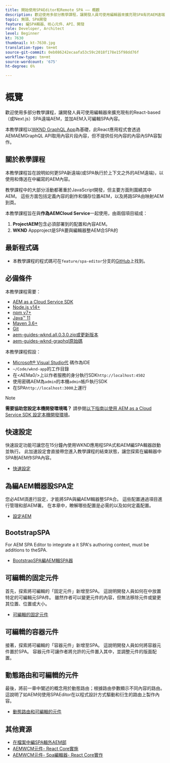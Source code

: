 ```yaml
---
title: 開始使用SPAEditor和Remote SPA —— 概觀
description: 歡迎使用多部分教學課程，讓開發人員可使用編輯器來擴充現SPA有的AEM遠端AEM內容SPA。
topic: 無頭、SPA開發
feature: 編SPA輯器、核心元件、API、開發
role: Developer, Architect
level: Beginner
kt: 7630
thumbnail: kt-7630.jpg
translation-type: tm+mt
source-git-commit: 0eb086242ecaafa53c59c2018f178e15f98dd76f
workflow-type: tm+mt
source-wordcount: '675'
ht-degree: 6%

---
```



# 概覽

歡迎使用多部分教學課程，讓開發人員可使用編輯器來擴充現有的React-based（或Next.js）SPA遠端AEM，並加AEM入可編輯SPA內容。

本教學課程以[WKND GraphQL App](https://experienceleague.adobe.com/docs/experience-manager-learn/getting-started-with-aem-headless/graphql/overview.html)為基礎，此React應用程式會透過AEMAEMGraphQL API取用內容片段內容，但不提供任何內容的內容內SPA容製作。

## 關於教學課程

本教學課程旨在說明如何更SPA新遠端(或SPA執行於上下文之外的AEM遠端)，以使用和傳送在中編寫的AEM內容。

教學課程中的大部分活動都著重於JavaScript開發，但主要方面則圍繞其中AEM。 這些方面包括定義內容的創作和儲存位置AEM，以及將路SPA由映射AEM到頁。

本教學課程旨在與&#x200B;**作為AEMCloud Service**&#x200B;一起使用，由兩個項目組成：

1. __ProjectAEM__&#x200B;包含必須部署到的配置和內容AEM。
1. __WKND__ Appproject是SPA要與編輯器整AEM合SPA的

## 最新程式碼

+ 本教學課程的程式碼可在`feature/spa-editor`分支的[GitHub](https://github.com/adobe/aem-guides-wknd-graphq)上找到。

## 必備條件

本教學課程需要：

+ [AEM as a Cloud Service SDK](https://experienceleague.adobe.com/docs/experience-manager-learn/cloud-service/local-development-environment-set-up/aem-runtime.html?lang=en)
+ [Node.js v14+](https://nodejs.org/en/)
+ [npm v7+](https://www.npmjs.com/)
+ [Java™ 11](https://downloads.experiencecloud.adobe.com/content/software-distribution/en/general.html)
+ [Maven 3.6+](https://maven.apache.org/)
+ [Git](https://git-scm.com/downloads)
+ [aem-guides-wknd.all.0.3.0.zip或更新版本](https://github.com/adobe/aem-guides-wknd/releases)
+ [aem-guides-wknd-graphql原始碼](https://github.com/adobe/aem-guides-wknd-graphql)

本教學課程假設：

+ [Microsoft® Visual Studio代](https://visualstudio.microsoft.com/) 碼作為IDE
+ `~/Code/wknd-app`的工作目錄
+ 在&lt;AEMa0/>上以作者服務的身分執行SDK`http://localhost:4502`
+ 使用密碼AEM為`admin`的本機`admin`帳戶執行SDK
+ 在SPA`http://localhost:3000`上運行

>[!NOTE]
>
> **需要協助您設定本機開發環境嗎？** 請參閱[以下指南以使用 AEM as a Cloud Service SDK 設定本機開發環境](https://experienceleague.adobe.com/docs/experience-manager-learn/cloud-service/local-development-environment-set-up/overview.html)。


## 快速設定

快速設定功能可讓您在15分鐘內使用WKND應用程SPA式和AEM編SPA輯器啟動並執行。 此加速設定會直接帶您進入教學課程的結束狀態，讓您探索在編輯器中SPA制AEM作SPA內容。

+ [快速設定](./quick-setup.md)

## 為編AEM輯器設SPA定

您必AEM須進行設定，才能將SPA與編AEM輯器整SPA合。 這些配置通過項目進行管理和部AEM署。 在本章中，瞭解哪些配置是必需的以及如何定義配置。

+ [設定AEM](./aem-configure.md)

## BootstrapSPA

For AEM SPA   Editor to integrate a it SPA&#39;s authoring context, must be additions to theSPA.

+ [BootstrapSPA編AEM輯SPA器](./spa-bootstrap.md)

## 可編輯的固定元件

首先，探索將可編輯的「固定元件」新增至SPA。 這說明開發人員如何在中放置特定的可編輯元SPA件。 雖然作者可以變更元件的內容，但無法移除元件或變更其位置、位置或大小。

+ [可編輯的固定元件](./spa-fixed-component.md)

## 可編輯的容器元件

接著，探索將可編輯的「容器元件」新增至SPA。 這說明開發人員如何將容器元件置於SPA。 容器元件可讓作者將允許的元件置入其中，並調整元件的版面配置。

## 動態路由和可編輯的元件

最後，將前一章中闡述的概念用於動態路由；根據路由參數顯示不同內容的路由。 這說明了如AEM何使用SPAEditor在以程式設計方式驅動和衍生的路由上製作內容。

+ [動態路由和可編輯的元件](./spa-dynamic-routes.md)

## 其他資源

+ [在檔案中編SPA輯外AEM部](https://experienceleague.adobe.com/docs/experience-manager-cloud-service/implementing/developing/hybrid/editing-external-spa.html)
+ [AEMWCM元件- React Core實施](https://www.npmjs.com/package/@adobe/aem-core-components-react-base)
+ [AEMWCM元件- Spa編輯器- React Core實作](https://www.npmjs.com/package/@adobe/aem-core-components-react-spa)

